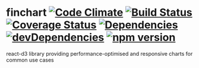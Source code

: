 # finchart [![Code Climate](https://codeclimate.com/github/finbourne/finchart/badges/gpa.svg)](https://codeclimate.com/github/finbourne/finchart) [![Build Status](https://travis-ci.org/finbourne/finchart.svg?branch=master)](https://travis-ci.org/finbourne/finchart) [![Coverage Status](https://coveralls.io/repos/github/finbourne/finchart/badge.svg?branch=master)](https://coveralls.io/github/finbourne/finchart?branch=master) [![Dependencies](https://david-dm.org/finbourne/finchart.svg)](https://david-dm.org/finbourne/finchart) [![devDependencies](https://david-dm.org/finbourne/finchart/dev-status.svg)](https://david-dm.org/finbourne/finchart?type=dev) [![npm version](https://badge.fury.io/js/finchart.svg)](https://badge.fury.io/js/finchart)
react-d3 library providing performance-optimised and responsive charts for common use cases
